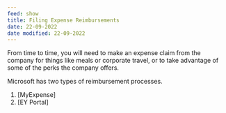 ```yaml
---
feed: show
title: Filing Expense Reimbursements
date: 22-09-2022
date modified: 22-09-2022
---
```


From time to time, you will need to make an expense claim from the company for things like meals or corporate travel, or to take advantage of some of the perks the company offers.

Microsoft has two types of reimbursement processes. 

1. [MyExpense]
2. [EY Portal]